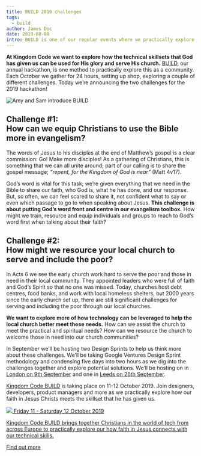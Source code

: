 ```yaml
---
title: BUILD 2019 challenges
tags:
  - build
author: James Doc
date: 2019-08-08
intro: BUILD is one of our regular events where we practically explore how our skillsets can be used for God's glory. Today we're announcing the challenges for this year's hackathon…
---
```


**At Kingdom Code we want to explore how the technical skillsets that God has given us can be used for His glory and serve His church.** [BUILD](https://kingdomcode.org.uk/build/), our annual hackathon, is one method to practically explore this as a community. Each October we gather for 24 hours, setting up shop, exploring a couple of different challenges. Today we’re announcing the two challenges for the 2019 hackathon!

<img class="img img--pull-right" src="/_assets/img/blog/2019/build-2019-challenges.jpg" alt="Amy and Sam introduce BUILD" />

<h2 id="build:ch1">Challenge #1:<br />How can we equip Christians to use the Bible more in evangelism?</h2>

The words of Jesus to his disciples at the end of Matthew’s gospel is a clear commission: Go! Make more disciples! As a gathering of Christians, this is something that we can all unite around; part of our calling is to share the gospel message; _“repent, for the Kingdom of God is near”_ (Matt 4v17).

God’s word is vital for this task; we’re given everything that we need in the Bible to share our faith, who God is, what he has done, and our response. But, so often, we can feel scared to share it, not confident what to say or even which passage to go to when speaking about Jesus. **This challenge is about putting God’s word front and centre in our evangelism toolbox.** How might we train, resource and equip individuals and groups to reach to God’s word first when talking about their faith?

<h2 id="build:ch2">Challenge #2:<br /> How might we resource your local church to serve and include the poor?</h2>

In Acts 6 we see the early church work hard to serve the poor and those in need in their local community. They appointed leaders who were full of faith and God’s Spirit so that no one was missed. Today, churches host debt centres, food banks, and work with local homeless shelters, but 2000 years since the early church set up, there are still significant challenges for serving and including the poor through our local churches.

**We want to explore more of how technology can be leveraged to help the local church better meet these needs.** How can we assist the church to meet the practical and spiritual needs? How can we resource the church to welcome those in need into our church communities?

In September we’ll be hosting two Design Sprints to help us think more about these challenges. We’ll be taking Google Ventures Design Sprint methodology and condensing five days into two hours as we dig into the challenges together and explore potential solutions. We’ll be hosting on in [London on 9th September](https://www.eventbrite.co.uk/e/build-design-sprint-tickets-66341323685) and one in [Leeds on 26th September](https://www.eventbrite.co.uk/e/kingdom-code-leeds-design-sprint-tickets-68449300701).

[Kingdom Code BUILD](https://kingdomcode.org.uk/build/) is taking place on 11-12 October 2019. Join designers, developers, product managers and more as we practically explore how our faith in Jesus Christs meets the skillset that he has given us.

<section class="promo">

  <a class="promo__content" href="/build">

  <img class="promo__content__logo" src="/_assets/misc/build.svg" />

  <date>
    Friday 11 - Saturday 12 October 2019
  </date>

  <p>
    Kingdom Code BUILD brings together Christians in the world of tech from across Europe to practically explore our how faith in Jesus connects with our technical skills.
  </p>

  <p>
    <span class="promo__content__button">
      Find out more
    </span>
  </p>
  </a>
</section>
